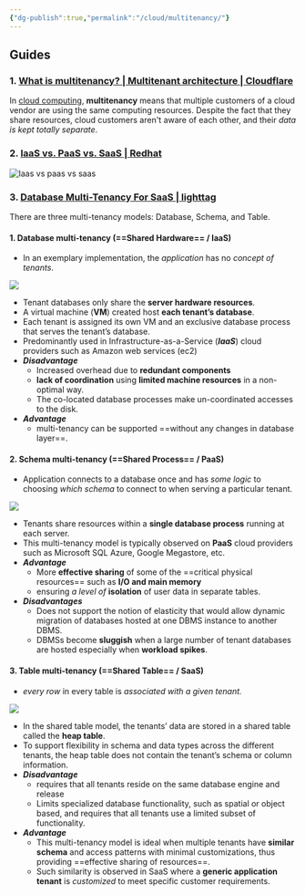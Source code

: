 ```yaml
---
{"dg-publish":true,"permalink":"/cloud/multitenancy/"}
---
```


## Guides

### 1. [What is multitenancy? | Multitenant architecture | Cloudflare](https://www.cloudflare.com/learning/cloud/what-is-multitenancy/)

In [cloud computing](https://www.cloudflare.com/learning/cloud/what-is-the-cloud/), **multitenancy** means that multiple customers of a cloud vendor are using the same computing resources. Despite the fact that they share resources, cloud customers aren't aware of each other, and their *data is kept totally separate*.

### 2. [IaaS vs. PaaS vs. SaaS | Redhat](https://www.redhat.com/en/topics/cloud-computing/iaas-vs-paas-vs-saas)

![Iaas vs paas vs saas](https://www.redhat.com/cms/managed-files/iaas-paas-saas-diagram5.1-1638x1046.png)

### 3. [Database Multi-Tenancy For SaaS | lighttag](https://www.lighttag.io/blog/database-multi-tenancy/) 

There are three multi-tenancy models: Database, Schema, and Table.

#### 1. **Database multi-tenancy** (==Shared Hardware== / IaaS)

- In an exemplary implementation, the _application_ has no _concept of tenants_.

![](https://www.lighttag.io/static/02cf3240c52ce2094f67498f767b969a/fcda8/db_diagram.png)

- Tenant databases only share the **server hardware resources**.
- A virtual machine (**VM**) created host **each tenant’s database**.
- Each tenant is assigned its own VM and an exclusive database process that serves the tenant’s database.
- Predominantly used in Infrastructure-as-a-Service (***IaaS***) cloud providers such as Amazon web services (ec2)
- ***Disadvantage***
    - Increased overhead due to **redundant components**
    - **lack of coordination** using **limited machine resources** in a non-optimal
    way.
    - The co-located database processes make un-coordinated accesses to the disk.
- ***Advantage***
    - multi-tenancy can be supported ==without any changes in database layer==.

#### 2. **Schema multi-tenancy** (==Shared Process== / PaaS)

- Application connects to a database once and has _some logic_ to choosing _which schema_ to connect to when serving a particular tenant.

![](https://www.lighttag.io/static/990b4b1a9cffdb9494bd2828928286d6/2b727/schema_diagram.png)

- Tenants share resources within a **single database process** running at each server.
- This multi-tenancy model is typically observed on **PaaS** cloud providers such as Microsoft SQL Azure, Google Megastore, etc.
- ***Advantage***
    - More **effective sharing** of some of the ==critical physical resources== such as **I/O and main memory**
    - ensuring *a level of* **isolation** of user data in separate tables.
- ***Disadvantages***
    - Does not support the notion of elasticity that would allow dynamic migration of databases hosted at one DBMS instance to another DBMS.
    - DBMSs become **sluggish** when a large number of tenant databases are hosted especially when **workload spikes**.


#### 3. **Table multi-tenancy** (==Shared Table== / SaaS)

- _every row_ in every table is _associated with a given tenant._

![](https://www.lighttag.io/static/dd3c42f9c140a5b1224c379f8cd8096c/6bdcf/table_diagram1.png)

- In the shared table model, the tenants’ data are stored in a shared table called the **heap table**.
- To support flexibility in schema and data types across the different tenants, the heap table does not contain the tenant’s schema or column information.
- ***Disadvantage***
    - requires that all tenants reside on the same database engine and release
    - Limits specialized database functionality, such as spatial or object based, and
    requires that all tenants use a limited subset of functionality.
- ***Advantage***
    - This multi-tenancy model is ideal when multiple tenants have **similar schema** and access patterns with minimal customizations, thus providing ==effective sharing of resources==.
    - Such similarity is observed in SaaS where a **generic application tenant** is *customized* to meet specific customer requirements.
